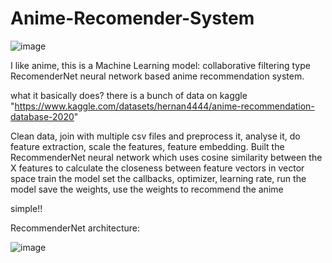 # Anime-Recomender-System

![image](https://github.com/MrVersatile007/Anime-Recommendation-System/assets/96414851/4b4041b2-c470-4cb2-bf8e-660c08dea4ae)


I like anime, this is a Machine Learning model: collaborative filtering type RecomenderNet neural network based anime recommendation system.

what it basically does?
there is a bunch of data on kaggle "https://www.kaggle.com/datasets/hernan4444/anime-recommendation-database-2020"

Clean data, join with multiple csv files and preprocess it, analyse it, do feature extraction, scale the features, feature embedding. Built the RecommenderNet neural network which uses cosine similarity between the X features to calculate the closeness between feature vectors in vector space train the model set the callbacks, optimizer, learning rate, run the model save the weights, use the weights to recommend the anime

simple!!

RecommenderNet architecture:

![image](https://github.com/MrVersatile007/Anime-Recomender-System/assets/96414851/82d047a0-b01a-4892-ba14-78b0128c1bf7)
